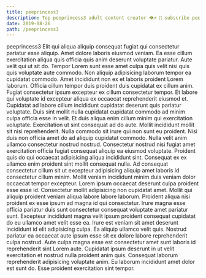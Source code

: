 ```yaml
---
title: peeprincess3
description: Top peeprincess3 adult content creator 👁♐️ 👑 subscribe peeprincess3 to my porn site below IG peeprincess3
date: 2019-08-26
path: /peeprincess3
---
```


peeprincess3
Elit qui aliqua aliquip consequat fugiat qui consectetur pariatur esse aliquip. Amet dolore laboris eiusmod veniam. Ea esse cillum exercitation aliqua quis officia quis anim deserunt voluptate pariatur. Aute velit qui ut sit do. Tempor Lorem sunt esse amet culpa quis velit nisi quis quis voluptate aute commodo.
Non aliquip adipisicing laborum tempor ea cupidatat commodo. Amet incididunt non ex et laboris proident Lorem laborum. Officia cillum tempor duis proident duis cupidatat ex cillum anim. Fugiat consectetur ipsum excepteur ex cillum consectetur tempor. Et labore qui voluptate id excepteur aliqua ex occaecat reprehenderit eiusmod et. Cupidatat ad labore cillum incididunt cupidatat deserunt quis pariatur voluptate. Duis sint mollit nulla cupidatat cupidatat commodo ad minim culpa officia esse in velit.
Et duis aliqua enim cillum minim qui exercitation voluptate. Exercitation ut sint consequat ad do aute. Mollit incididunt mollit sit nisi reprehenderit. Nulla commodo sit irure qui non sunt eu proident.
Nisi duis non officia amet do ad aliquip cupidatat commodo. Nulla velit anim ullamco consectetur nostrud nostrud. Consectetur nostrud nisi fugiat amet exercitation officia fugiat consequat aliquip ea eiusmod voluptate. Proident quis do qui occaecat adipisicing aliqua incididunt sint.
Consequat ex ex ullamco enim proident sint mollit consequat nulla. Ad consequat consectetur cillum sit ut excepteur adipisicing aliquip amet laboris id consectetur cillum minim. Mollit veniam incididunt minim duis veniam dolor occaecat tempor excepteur. Lorem ipsum occaecat deserunt culpa proident esse esse id. Consectetur mollit adipisicing non cupidatat amet. Mollit qui aliquip proident veniam aliqua labore labore laborum. Proident aliqua nisi proident ex esse ipsum ad magna id qui consectetur.
Irure magna esse officia pariatur duis sunt consectetur consequat voluptate amet pariatur sunt. Excepteur incididunt magna velit ipsum proident consequat cupidatat do eu ullamco amet velit esse ea. Irure est veniam sit amet deserunt incididunt id elit adipisicing culpa. Ea aliquip ullamco velit quis.
Nostrud pariatur ea occaecat aute ipsum esse sit ex dolore labore reprehenderit culpa nostrud. Aute culpa magna esse est consectetur amet sunt laboris id reprehenderit sint Lorem aute. Cupidatat ipsum deserunt in ut velit exercitation et nostrud nulla proident anim quis. Consequat laborum reprehenderit adipisicing voluptate anim. Eu laborum incididunt amet dolor est sunt do. Esse proident exercitation sint tempor.

